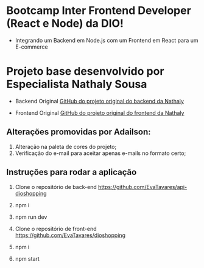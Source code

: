 # Bootcamp Inter Frontend Developer (React e Node) da DIO!

- Integrando um Backend em Node.js com um Frontend em React para um E-commerce

# Projeto base desenvolvido por Especialista Nathaly Sousa

- Backend Original
  [GitHub do projeto original do backend da Nathaly](https://github.com/nathyts/api-dioshopping)

- Frontend Original
  [GitHub do projeto original do frontend da Nathaly](https://github.com/nathyts/dioshopping)

## Alterações promovidas por Adailson:

1. Alteração na paleta de cores do projeto;
2. Verificação do e-mail para aceitar apenas e-mails no formato certo;

## Instruções para rodar a aplicação

1. Clone o repositório de back-end https://github.com/EvaTavares/api-dioshopping
2. npm i
3. npm run dev

4. Clone o repositório de front-end https://github.com/EvaTavares/dioshopping
5. npm i
6. npm start
